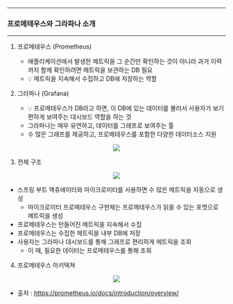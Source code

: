 -----
### 프로메테우스와 그라파나 소개
-----
1. 프로메테우스 (Prometheus)
   - 애플리케이션에서 발생한 메트릭을 그 순간만 확인하는 것이 아니라 과거 이력까지 함께 확인하려면 메트릭을 보관하는 DB 필요
   - 💡 메트릭을 지속해서 수집하고 DB에 저장하는 역할

2. 그라파나 (Grafana)
   - 💡 프로메테우스가 DB라고 하면, 이 DB에 있는 데이터를 불러서 사용자가 보기 편하게 보여주는 대시보드 역할을 하는 것
   - 그라파나는 매우 유연하고, 데이터를 그래프로 보여주는 툴
   - 수 많은 그래프를 제공하고, 프로메테우스를 포함한 다양한 데이터소스 지원
<div align="center">
<img src="https://github.com/user-attachments/assets/e17a458e-d656-4751-9244-ff668e7270d9">
</div>

3. 전체 구조
<div align="center">
<img src="https://github.com/user-attachments/assets/b4860e25-e1af-4ce7-b93c-6c594bbab08e">
</div>

  - 스프링 부트 액츄에이터와 마이크로미터를 사용하면 수 많은 메트릭을 자동으로 생성
    + 마이크로미터 프로메테우스 구현체는 프로메테우스가 읽을 수 있는 포맷으로 메트릭을 생성
  - 프로메테우스는 만들어진 메트릭을 지속해서 수집
  - 프로메테우스는 수집한 메트릭을 내부 DB에 저장
  - 사용자는 그라파나 대시보드를 통해 그래프로 편리하게 메트릭을 조회
    + 이 때, 필요한 데이터는 프로메테우스를 통해 조회

4. 프로메테우스 아키텍쳐
<div align="center">
<img src="https://github.com/user-attachments/assets/f0a52411-0031-4ad7-b604-fc41924268ee">
</div>

  - 출처 : https://prometheus.io/docs/introduction/overview/
